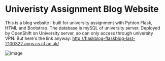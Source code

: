 # Univeristy Assignment Blog Website
This is a blog website I built for university assignment with Pyhton Flask, HTML and Bootstrap. The database is mySQL of university server.
Deployed by OpenShift on University server, so can only access through university VPN. But here's the link anyway: http://flaskblog-flaskblog-last-2100322.apps.cs.cf.ac.uk/

![image](https://user-images.githubusercontent.com/84678151/125380277-db0cb580-e389-11eb-9a09-9c1e8b8f1d7a.png)

